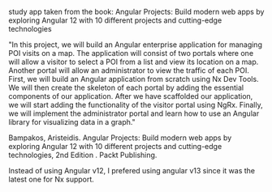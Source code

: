 study app taken from the book: Angular Projects: Build modern web apps by exploring Angular 12 with 10 different projects and cutting-edge technologies

"In this project, we will build an Angular enterprise application for managing POI visits on a map. The application will consist of two portals where one will allow a visitor to select a POI from a list and view its location on a map. Another portal will allow an administrator to view the traffic of each POI. First, we will build an Angular application from scratch using Nx Dev Tools. We will then create the skeleton of each portal by adding the essential components of our application. After we have scaffolded our application, we will start adding the functionality of the visitor portal using NgRx. Finally, we will implement the administrator portal and learn how to use an Angular library for visualizing data in a graph."

Bampakos, Aristeidis. Angular Projects: Build modern web apps by exploring Angular 12 with 10 different projects and cutting-edge technologies, 2nd Edition . Packt Publishing.

Instead of using Angular v12, I prefered using angular v13 since it was the latest one for Nx support.
